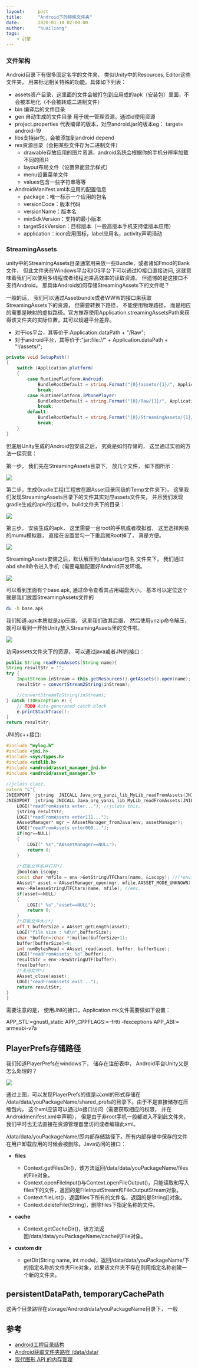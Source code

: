 ```yaml
---
layout:     post
title:      "Android下的特殊文件夹"
date:       2020-01-18 02:00:00
author:     "huailiang"
tags:
    - 引擎
---
```


> 

### 文件架构

Android目录下有很多固定名字的文件夹， 类似Unity中的Resources, Editor这些文件夹， 用来标记相关特殊的功能。具体如下列表：

* assets资产目录，这里面的文件会被打包到应用成的apk（安装包）里面，不会被本地化（不会被转成二进制文件）
* bin 编译后的文件目录
* gen 自动生成的文件目录 用于统一管理资源，通过id使用资源
* project.properties 代表编译的版本，对应android.jar的版本eg： target= android-19
* libs支持jar包，会被添加到android depend
* res资源目录（会把某些文件存为二进制文件）
    - drawable存放应用的图片资源，android系统会根据你的手机分辨率加载不同的图片
    - layout布局文件（设置界面显示样式）
    - menu设置菜单文件
    - values包含一些字符串等等
* AndroidManifest.xml本应用的配置信息
    - package：唯一标示一个应用的包名
    - versionCode：版本代码
    - versionName：版本名
    - minSdkVersion：支持的最小版本
    - targetSdkVersion：目标版本（一般高版本手机支持低版本应用）
    - application：icon应用图标，label应用名，activity声明活动


### StreamingAssets


unity中的StreamingAssets目录通常用来放一些Bundle，或者诸如Fmod的Bank文件， 但此文件夹在Windows平台和IOS平台下可以通过IO接口直接访问, 这就意味着我们可以使用多线程或者线程池来高效率的读取资源。 但遗憾的是这接口不支持Android。 那具体Android如何存储StreamingAssets下的文件呢？

一般的话， 我们可以通过Assetbundle或者WWW的接口来获取StreamingAssets下的资源， 但需要转换下路径， 不能使用物理路径， 而是相应的需要是映射的虚拟路径。官方推荐使用Application.streamingAssetsPath来获得该文件夹的实际位置，其可以规避平台差异。
* 对于ios平台，其等价于:Application.dataPath + "/Raw";
* 对于android平台，其等价于:"jar:file://" + Application.dataPath + "!/assets/";

```csharp
private void SetupPath()
{
    switch (Application.platform)
    {
        case RuntimePlatform.Android:
            BundleRootDefault = string.Format("{0}!assets/{1}/", Application.dataPath, BundleFolder);
            break;
        case RuntimePlatform.IPhonePlayer:
            BundleRootDefault = string.Format("{0}/Raw/{1}/", Application.dataPath, BundleFolder);
            break;
        default:
            BundleRootDefault = string.Format("{0}/StreamingAssets/{1}/", Application.dataPath, BundleFolder);
            break;
    }
}
```

但底层Unity生成的Android包安装之后， 究竟是如何存储的， 这里通过实验的方法一探究竟：


第一步， 我们先在StreamingAssets目录下， 放几个文件， 如下图所示：


![](/img/post-android/jar1.jpg)


第二步，生成Gradle工程(工程放在跟Asset目录同级的Temp文件夹下)， 这里我们发现StreamingAssets目录下的文件其实对应assets文件夹， 并且我们发现gradle生成的apk的过程中，build文件夹下的目录：

![](/img/post-android/jar2.jpg)

第三步， 安装生成的apk， 这里需要一台root的手机或者模拟器， 这里选择网易的mumu模拟器， 直接在设置里勾一下重启就Root掉了， 真是方便。

![](/img/post-android/jar3.jpg)


StreamingAssets安装之后，默认解压到/data/app/包名 文件夹下， 我们通过abd shell命令进入手机（需要电脑配置好Android开发环境。


![](/img/post-android/jar4.jpg)


可以看到里面有个base.apk, 通过命令查看其占用磁盘大小， 基本可以定位这个就是我们放置StreamingAssets文件的

```sh
du -h base.apk
```

我们知道.apk本质就是zip压缩， 这里我们改其后缀， 然后使用unzip命令解压， 就可以看到一开始Unity放入StreamingAssets里的文件啦。


![](/img/post-android/jar5.jpg)

访问assets文件夹下的资源， 可以通过java或者JNI的接口：

```java
public String readFromAssets(String name){
String resultStr = "";
try {
    InputStream inStream = this.getResources().getAssets().open(name);
    resultStr = convertStream2String(inStream);

    //convertStreamToString(inStream);
} catch (IOException e) {
    // TODO Auto-generated catch block
    e.printStackTrace();
}
return resultStr;
```


JNI的c++接口:
```c++
#include "mylog.h"
#include <jni.h>
#include <sys/types.h>
#include <stdlib.h>
#include <android/asset_manager_jni.h>
#include <android/asset_manager.h>
 
//jclass clazz,
extern "C"{
JNIEXPORT  jstring  JNICALL Java_org_yanzi_lib_MyLib_readFromAssets(JNIEnv* env,jclass clazz, jobject assetManager,jstring name);
JNIEXPORT  jstring JNICALL Java_org_yanzi_lib_MyLib_readFromAssets(JNIEnv* env, jclass clazz, jobject assetManager,jstring name){
	LOGI("readFromAssets enter..."); //jclass this,
	jstring resultStr;
	LOGI("readFromAssets enter111...");
	AAssetManager* mgr = AAssetManager_fromJava(env, assetManager);
	LOGI("readFromAssets enter000...");
	if(mgr==NULL)
	{
		LOGI(" %s","AAssetManager==NULL");
		return 0;
	}
 
	/*获取文件名并打开*/
	jboolean iscopy;
	const char *mfile = env->GetStringUTFChars(name, &iscopy); //(*env)->GetStringUTFChars(name, &iscopy); env,
	AAsset* asset = AAssetManager_open(mgr, mfile,AASSET_MODE_UNKNOWN);
	env->ReleaseStringUTFChars(name, mfile); //env,
	if(asset==NULL)
	{
		LOGI(" %s","asset==NULL");
		return 0;
	}
	/*获取文件大小*/
	off_t bufferSize = AAsset_getLength(asset);
	LOGI("file size : %d\n",bufferSize);
	char *buffer=(char *)malloc(bufferSize+1);
	buffer[bufferSize]=0;
	int numBytesRead = AAsset_read(asset, buffer, bufferSize);
	LOGI("readFromAssets: %s",buffer);
	resultStr = env->NewStringUTF(buffer);
	free(buffer);
	/*关闭文件*/
	AAsset_close(asset);
	LOGI("readFromAssets exit...");
	return resultStr;
}
}
```

需要注意的是， 使用JNI的接口，Application.mk文件需要做如下设置：

APP_STL:=gnustl_static
APP_CPPFLAGS:=-frtti -fexceptions 
APP_ABI:= armeabi-v7a 

## PlayerPrefs存储路径


我们知道PlayerPrefs在windows下， 储存在注册表中， Android平台Unity又是怎么处理的？


![](/img/post-android/jar6.jpg)


通过上图，可以发现PlayerPrefs的值是以xml的形式存储在 /data/data/youPackageName/shared_prefs的目录下。由于不是直接储存在压缩包内， 这个xml应该可以通过io接口访问（需要获取相应的权限， 并在Androidmenifest.xml中声明）， 但是由于非root手机一般都进入不到此文件夹， 我们平时也无法直接在资源管理器里访问或者编辑此xml。


/data/data/youPackageName/即内部存储路径下。所有内部存储中保存的文件在用户卸载应用的时候会被删除。Java访问的接口：

* __files__
    - Context.getFilesDir()，该方法返回/data/data/youPackageName/files的File对象。
    - Context.openFileInput()与Context.openFileOutput()，只能读取和写入files下的文件，返回的是FileInputStream和FileOutputStream对象。
    - Context.fileList()，返回files下所有的文件名，返回的是String[]对象。
    - Context.deleteFile(String)，删除files下指定名称的文件。

* __cache__
  - Context.getCacheDir()，该方法返回/data/data/youPackageName/cache的File对象。

* __custom dir__

    - getDir(String name, int mode)，返回/data/data/youPackageName/下的指定名称的文件夹File对象，如果该文件夹不存在则用指定名称创建一个新的文件夹。


## persistentDataPath, temporaryCachePath

这两个目录路径在storage/Android/data/youPackageName目录下， 一般

## 参考

* [android工程目录结构][i1]
* [Android获取文件夹路径 /data/data/][i2]
* [现代图形 API 的内存管理][i3]

[i1]: https://blog.csdn.net/zy394383693/article/details/40627467
[i2]: https://www.cnblogs.com/daishuguang/p/3854472.html
[i3]: https://zhuanlan.zhihu.com/p/87595524 